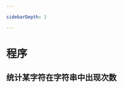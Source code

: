 ```yaml
---

sidebarDepth: 2

---
```


# 程序

## 统计某字符在字符串中出现次数

<CodeSamples id="getting_started_add_documents_md" />
